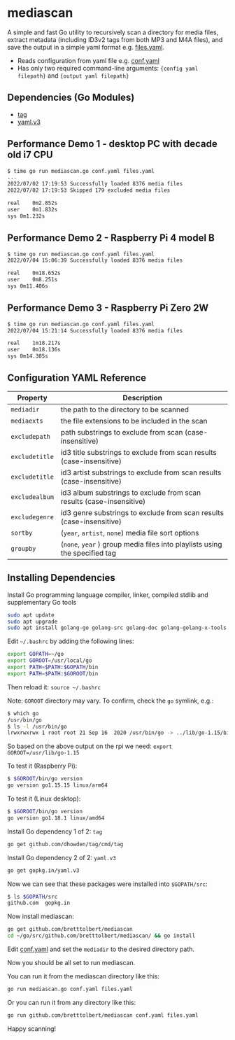 # mediascan

A simple and fast Go utility to recursively scan a directory for media files, extract metadata (including ID3v2 tags from both MP3 and M4A files), and save the output in a simple yaml format e.g. [files.yaml](files.yaml). 

- Reads configuration from yaml file e.g. [conf.yaml](conf.yaml)
- Has only two required command-line arguments: `{config yaml filepath}` and `{output yaml filepath}`

## Dependencies (Go Modules)
- [tag](https://github.com/dhowden/tag)
- [yaml.v3](https://pkg.go.dev/gopkg.in/yaml.v3)

## Performance Demo 1 - desktop PC with decade old i7 CPU
```bash
$ time go run mediascan.go conf.yaml files.yaml
...
2022/07/02 17:19:53 Successfully loaded 8376 media files
2022/07/02 17:19:53 Skipped 179 excluded media files

real	0m2.852s
user	0m1.832s
sys	0m1.232s
```

## Performance Demo 2 - Raspberry Pi 4 model B
```bash
$ time go run mediascan.go conf.yaml files.yaml
2022/07/04 15:06:39 Successfully loaded 8376 media files

real	0m18.652s
user	0m8.251s
sys	0m11.406s
```

## Performance Demo 3 - Raspberry Pi Zero 2W
```bash
$ time go run mediascan.go conf.yaml files.yaml
2022/07/04 15:21:14 Successfully loaded 8376 media files

real	1m18.217s
user	0m18.136s
sys	0m14.305s
```

## Configuration YAML Reference

| Property | Description |
| -------- | ----------- |
| `mediadir` | the path to the directory to be scanned |
| `mediaexts` | the file extensions to be included in the scan |
| `excludepath` | path substrings to exclude from scan (case-insensitive) |
| `excludetitle` | id3 title substrings to exclude from scan results (case-insensitive) |
| `excludetitle` | id3 artist substrings to exclude from scan results (case-insensitive) |
| `excludealbum` | id3 album substrings to exclude from scan results (case-insensitive) |
| `excludegenre` | id3 genre substrings to exclude from scan results (case-insensitive) |
| `sortby` | (`year`, `artist`, `none`) media file sort options |
| `groupby` | (`none`, `year` ) group media files into playlists using the specified tag |

## Installing Dependencies

Install Go programming language compiler, linker, compiled stdlib and supplementary Go tools
```bash
sudo apt update
sudo apt upgrade
sudo apt install golang-go golang-src golang-doc golang-golang-x-tools
```

Edit `~/.bashrc` by adding the following lines:

```bash
export GOPATH=~/go
export GOROOT=/usr/local/go
export PATH=$PATH:$GOPATH/bin
export PATH=$PATH:$GOROOT/bin
```
Then reload it: `source ~/.bashrc`

Note: `GOROOT` directory may vary. To confirm, check the `go` symlink, e.g.:
```bash
$ which go
/usr/bin/go
$ ls -l /usr/bin/go
lrwxrwxrwx 1 root root 21 Sep 16  2020 /usr/bin/go -> ../lib/go-1.15/bin/go
```
So based on the above output on the rpi we need: `export GOROOT=/usr/lib/go-1.15`



To test it (Raspberry Pi):
```bash
$ $GOROOT/bin/go version
go version go1.15.15 linux/arm64
```

To test it (Linux desktop):
```bash
$ $GOROOT/bin/go version
go version go1.18.1 linux/amd64
```

Install Go dependency 1 of 2: `tag`
```bash
go get github.com/dhowden/tag/cmd/tag
```

Install Go dependency 2 of 2: `yaml.v3`
```bash
go get gopkg.in/yaml.v3
```

Now we can see that these packages were installed into `$GOPATH/src`:
```bash
$ ls $GOPATH/src
github.com  gopkg.in
```

Now install mediascan:
```bash
go get github.com/bretttolbert/mediascan
cd ~/go/src/github.com/bretttolbert/mediascan/ && go install
```

Edit [conf.yaml](conf.yaml) and set the `mediadir` to the desired directory path.

Now you should be all set to run mediascan.

You can run it from the mediascan directory like this:
```bash
go run mediascan.go conf.yaml files.yaml
```

Or you can run it from any directory like this:
```bash
go run github.com/bretttolbert/mediascan conf.yaml files.yaml
```

Happy scanning!
